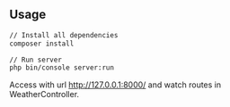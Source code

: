 ## Usage

```bash
// Install all dependencies 
composer install

// Run server
php bin/console server:run
```
Access with url http://127.0.0.1:8000/ and watch routes in WeatherController.
